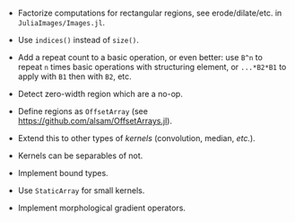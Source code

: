 * Factorize computations for rectangular regions, see erode/dilate/etc.  in
  `JuliaImages/Images.jl`.

* Use `indices()` instead of `size()`.

* Add a repeat count to a basic operation, or even better: use `B^n` to repeat
  `n` times basic operations with structuring element, or `...*B2*B1` to apply
  with `B1` then with `B2`, etc.

* Detect zero-width region which are a no-op.

* Define regions as `OffsetArray` (see
  https://github.com/alsam/OffsetArrays.jl).

* Extend this to other types of *kernels* (convolution, median, *etc.*).

* Kernels can be separables of not.

* Implement bound types.

* Use `StaticArray` for small kernels.

* Implement morphological gradient operators.
